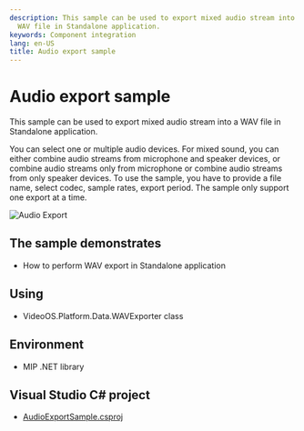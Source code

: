```yaml
---
description: This sample can be used to export mixed audio stream into a
  WAV file in Standalone application.
keywords: Component integration
lang: en-US
title: Audio export sample
---
```


# Audio export sample

This sample can be used to export mixed audio stream into a WAV file in
Standalone application.

You can select one or multiple audio devices. For mixed sound, you can
either combine audio streams from microphone and speaker devices, or
combine audio streams only from microphone or combine audio streams from
only speaker devices. To use the sample, you have to provide a file
name, select codec, sample rates, export period. The sample only support
one export at a time.

![Audio Export](AudioExport.jpg)

## The sample demonstrates

- How to perform WAV export in Standalone application

## Using

- VideoOS.Platform.Data.WAVExporter class

## Environment

- MIP .NET library

## Visual Studio C\# project

- [AudioExportSample.csproj](javascript:clone('https://github.com/milestonesys/mipsdk-samples-component','src/ComponentSamples.sln');)
